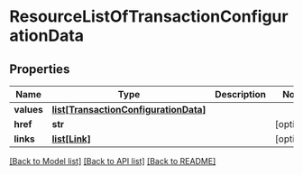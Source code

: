# ResourceListOfTransactionConfigurationData

## Properties
Name | Type | Description | Notes
------------ | ------------- | ------------- | -------------
**values** | [**list[TransactionConfigurationData]**](TransactionConfigurationData.md) |  | 
**href** | **str** |  | [optional] 
**links** | [**list[Link]**](Link.md) |  | [optional] 

[[Back to Model list]](../README.md#documentation-for-models) [[Back to API list]](../README.md#documentation-for-api-endpoints) [[Back to README]](../README.md)


